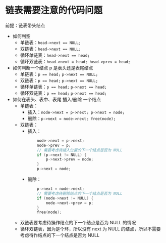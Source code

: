 # 链表需要注意的代码问题

前提：链表带头结点

- 如何判空
    - 单链表：`head->next == NULL;`
    - 双链表：`head->next == NULL;`
    - 循环单链表：`head->next == head;`
    - 循环双链表：`head->next = head; head->prev = head;`
- 如何判断一个结点 p 是表头还是表尾结点
    - 单链表：`p == head;` `p->next == NULL;`
    - 双链表：`p == head;` `p->next == NULL;`
    - 循环单链表：`p == head;` `p->next == head;`
    - 循环双链表：`p == head;` `p->next == head;`
- 如何在表头、表中、表尾 插入/删除 一个结点
    - 单链表：
        - 插入：`node->next = p->next; p->next = node;`
        - 删除：`p->next = node->next; free(node);`
    - 双链表：
        - 插入：
            ```c++
                node->next = p->next;
                node->prev = p;
                // 需要考虑待插入位置的下一个结点是否为 NULL
                if (p->next != NULL) {
                    p->next->prev = node;
                }
                p->next = node;
            ```
        - 删除：
            ```c++
                p->next = node->next;
                // 需要考虑待删除结点的下一个结点是否为 NULL
                if (node->next != NULL) {
                    node->next->prev = p;
                }
                free(node);
            ```
    - 双链表要考虑待操作结点的下一个结点是否为 NULL 的情况
    - 循环双链表，因为是个环，所以没有 next 为 NULL 的结点，所以不需要考虑待作结点的下一个结点是否为 NULL
